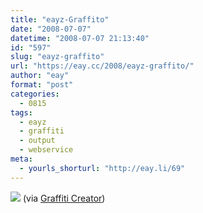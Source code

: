 ```yaml
---
title: "eayz-Graffito"
date: "2008-07-07"
datetime: "2008-07-07 21:13:40"
id: "597"
slug: "eayz-graffito"
url: "https://eay.cc/2008/eayz-graffito/"
author: "eay"
format: "post"
categories:
  - 0815
tags:
  - eayz
  - graffiti
  - output
  - webservice
meta:
  - yourls_shorturl: "http://eay.li/69"
---
```


![](/uploads/2008/eayzgraffiti.gif) (via [Graffiti Creator](http://www.graffiticreator.net/))
